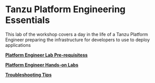 # Tanzu Platform Engineering Essentials
This lab of the workshop covers a day in the life of a Tanzu Platform Engineer preparing the infrastructure for developers to use to deploy applications

[**Platform Engineer Lab Pre-requisitess**](/lab-platform-engineer/00-prerequisites.md)

[**Platform Engineer Hands-on Labs**](/lab-platform-engineer/01-full-lab.md)

[**Troubleshooting Tips**](/lab-platform-engineer/99-troubleshooting.md)
